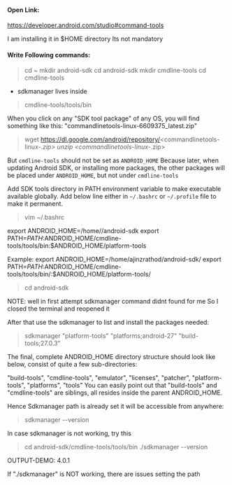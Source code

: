 #### Open Link:
https://developer.android.com/studio#command-tools

I am installing it in $HOME directory
Its not mandatory

#### Write Following commands:

> cd ~
> mkdir android-sdk
> cd android-sdk
> mkdir cmdline-tools
> cd cmdline-tools

- sdkmanager lives inside 
> cmdline-tools/tools/bin


When you click on any "SDK tool package" of any OS,
you will find something like this:
"commandlinetools-linux-6609375_latest.zip"

> wget https://dl.google.com/android/repository/<commandlinetools-linux-*.zip>
> unzip <commandlinetools-linux-*.zip>


But `cmdline-tools` should not be set as `ANDROID_HOME`
Because later, when updating Android SDK, or installing more packages,
the other packages will be placed under `ANDROID_HOME`, but not under `cmdline-tools`


Add SDK tools directory in PATH environment variable to make executable available globally.
Add below line either in `~/.bashrc` or `~/.profile` file to make it permanent.


> vim ~/.bashrc

export ANDROID_HOME=/home/<user>/android-sdk
export PATH=${PATH}:$ANDROID_HOME/cmdline-tools/tools/bin:$ANDROID_HOME/platform-tools

Example:
export ANDROID_HOME=/home/ajinzrathod/android-sdk/
export PATH=${PATH}:$ANDROID_HOME/cmdline-tools/tools/bin/:$ANDROID_HOME/platform-tools/

> cd android-sdk

NOTE: well in first attempt sdkmanager command didnt found for me 
So I closed the terminal and reopened it

After that use the sdkmanager to list and install the packages needed:

> sdkmanager "platform-tools" "platforms;android-27" "build-tools;27.0.3"

The final, complete ANDROID_HOME directory structure should look like below,
consist of quite a few sub-directories: 

"build-tools", "cmdline-tools", "emulator", "licenses", "patcher", "platform-tools", "platforms", "tools"
You can easily point out that "build-tools" and "cmdline-tools" are siblings,
all resides inside the parent ANDROID_HOME.

Hence Sdkmanager path is already set it will be accessible from anywhere:
> sdkmanager --version

In case sdkmanager is not working, try this

> cd android-sdk/cmdline-tools/tools/bin
./sdkmanager --version

OUTPUT-DEMO: 
4.0.1

If "./sdkmanager" is NOT working, there are issues setting the path
